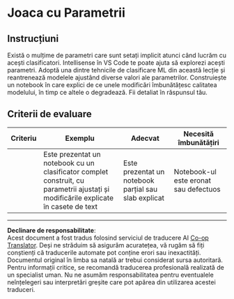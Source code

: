 <!--
CO_OP_TRANSLATOR_METADATA:
{
  "original_hash": "58dfdaf79fb73f7d34b22bdbacf57329",
  "translation_date": "2025-09-05T16:24:56+00:00",
  "source_file": "4-Classification/3-Classifiers-2/assignment.md",
  "language_code": "ro"
}
-->
# Joaca cu Parametrii

## Instrucțiuni

Există o mulțime de parametri care sunt setați implicit atunci când lucrăm cu acești clasificatori. Intellisense în VS Code te poate ajuta să explorezi acești parametri. Adoptă una dintre tehnicile de clasificare ML din această lecție și reantrenează modelele ajustând diverse valori ale parametrilor. Construiește un notebook în care explici de ce unele modificări îmbunătățesc calitatea modelului, în timp ce altele o degradează. Fii detaliat în răspunsul tău.

## Criterii de evaluare

| Criteriu | Exemplu                                                                                                                | Adecvat                                               | Necesită îmbunătățiri         |
| -------- | ---------------------------------------------------------------------------------------------------------------------- | ----------------------------------------------------- | ----------------------------- |
|          | Este prezentat un notebook cu un clasificator complet construit, cu parametrii ajustați și modificările explicate în casete de text | Este prezentat un notebook parțial sau slab explicat | Notebook-ul este eronat sau defectuos |

---

**Declinare de responsabilitate**:  
Acest document a fost tradus folosind serviciul de traducere AI [Co-op Translator](https://github.com/Azure/co-op-translator). Deși ne străduim să asigurăm acuratețea, vă rugăm să fiți conștienți că traducerile automate pot conține erori sau inexactități. Documentul original în limba sa natală ar trebui considerat sursa autoritară. Pentru informații critice, se recomandă traducerea profesională realizată de un specialist uman. Nu ne asumăm responsabilitatea pentru eventualele neînțelegeri sau interpretări greșite care pot apărea din utilizarea acestei traduceri.